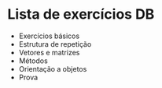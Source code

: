 # Lista de exercícios DB

- Exercícios básicos
- Estrutura de repetição
- Vetores e matrizes
- Métodos
- Orientação a objetos
- Prova
